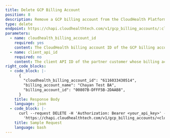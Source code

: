 ```yaml
---
title: Delete GCP Billing Account
position: 8
description: Remove a GCP billing account from the CloudHealth Platform.
type: delete
endpoint: https://chapi.cloudhealthtech.com/v1/gcp_billing_accounts/:cloudhealth_billing_account_id
parameters:
  - name: cloudhealth_billing_account_id
    required: yes
    content: The CloudHealth billing account ID of the GCP billing account. For more information, see [How to Get CloudHealth Billing Account ID](#gcp-account_how-to-get-cloudhealth-billing-account-id).
  - name: client_api_id
    required: no
    content: The client API ID of the partner customer whose billing account is being added. Required for partners configuring a partner customer's billing account.
right_code_blocks:
  - code_block: |-
      {
        "cloudhealth_billing_account_id": "6116033430514",
        "billing_account_name": "Chayan Test BA",
        "billing_account_id": "00807B-DFFF5B-2DAAB8",
      }
    title: Response Body
    language: json
  - code_block: |-
      curl --request DELETE -H 'Authorization: Bearer <your_api_key>' -H 'Content-Type: application/json' -d
        'https://chapi.cloudhealthtech.com/v1/gcp_billing_accounts/<cloudhealth_billing_account_id>'
    title: Sample Request
    language: bash
---
```

